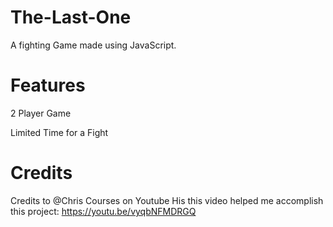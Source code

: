 # The-Last-One
A fighting Game made using JavaScript.

# Features
2 Player Game

Limited Time for a Fight


# Credits
Credits to @Chris Courses on Youtube
His this video helped me accomplish this project: https://youtu.be/vyqbNFMDRGQ
